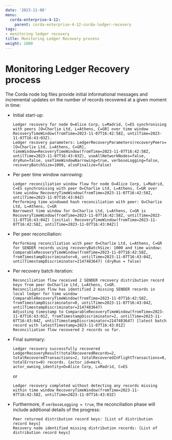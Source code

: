 ```yaml
---
date: '2023-11-08'
menu:
  corda-enterprise-4-12:
    parent: corda-enterprise-4-12-corda-ledger-recovery
tags:
- monitoring ledger recovery
title: Monitoring Ledger Recovery process
weight: 1000
---
```


# Monitoring Ledger Recovery process

The Corda node log files provide initial informational messages and incremental updates on the number of records recovered at a given moment in time:

* Initial start-up:
  ```
  Ledger recovery for node O=Alice Corp, L=Madrid, C=ES synchronising with peers [O=Charlie Ltd, L=Athens, C=GR] over time window RecoveryTimeWindow(fromTime=2023-11-07T16:42:58Z, untilTime=2023-11-07T16:43:03Z).
  Ledger recovery parameters: LedgerRecoveryParameters(recoveryPeers=[O=Charlie Ltd, L=Athens, C=GR], timeWindow=RecoveryTimeWindow(fromTime=2023-11-07T16:42:58Z, untilTime=2023-11-07T16:43:03Z), useAllNetworkNodes=false, dryRun=false, useTimeWindowNarrowing=true, verboseLogging=false, recoveryBatchSize=1000, alsoFinalize=false)
  ```

* Per peer time window narrowing:
  ```
  Ledger reconciliation window flow for node O=Alice Corp, L=Madrid, C=ES synchronising with peer O=Charlie Ltd, L=Athens, C=GR over time window RecoveryTimeWindow(fromTime=2023-11-07T16:42:58Z, untilTime=2023-11-07T16:43:04Z)
  Performing time windowed hash reconciliation with peer: O=Charlie Ltd, L=Athens, C=GR
  Narrowest time window for O=Charlie Ltd, L=Athens, C=GR is RecoveryTimeWindow(fromTime=2023-11-07T16:42:58Z, untilTime=2023-11-07T16:43:04Z) [initial: RecoveryTimeWindow(fromTime=2023-11-07T16:42:58Z, untilTime=2023-11-07T16:43:04Z)]
  ```

* Per peer reconciliation:
  ```
  Performing reconciliation with peer O=Charlie Ltd, L=Athens, C=GR for SENDER records using recoveryBatchSize: 1000 and time window: ComparableRecoveryTimeWindow(fromTime=2023-11-07T16:42:58Z, fromTimestampDiscriminator=0, untilTime=2023-11-07T16:43:04Z, untilTimestampDiscriminator=2147483647) (dryRun = false)
  ```

* Per recovery batch iteration:
  ```
  Reconciliation flow received 2 SENDER recovery distribution record keys from peer O=Charlie Ltd, L=Athens, C=GR.
  Reconciliation flow has identified 2 missing SENDER records in local ledger for time window ComparableRecoveryTimeWindow(fromTime=2023-11-07T16:42:58Z, fromTimestampDiscriminator=0, untilTime=2023-11-07T16:43:04Z, untilTimestampDiscriminator=2147483647)
  Adjusting timestamp to ComparableRecoveryTimeWindow(fromTime=2023-11-07T16:43:01Z, fromTimestampDiscriminator=2, untilTime=2023-11-07T16:43:04Z, untilTimestampDiscriminator=2147483647) [latest batch record with latestTimestamp=2023-11-07T16:43:01Z]
  Reconciliation flow recovered 2 records so far.
  ```

* Final summary:
  ```
  Ledger recovery successfully recovered LedgerRecoveryResult(totalRecoveredRecords=2, totalRecoveredTransactions=2, totalRecoveredInFlightTransactions=0, totalErrors=0) records. {actor_id=mark, actor_owning_identity=O=Alice Corp, L=Madrid, C=ES
  ```
  or
  ```
  Ledger recovery completed without detecting any records missing within time window RecoveryTimeWindow(fromTime=2023-11-07T16:42:58Z, untilTime=2023-11-07T16:43:03Z)
  ```

* Furthermore, if `verboseLogging = true`, the reconciliation phase will include additional details of the progress:
  ```
  Peer returned distribution record keys: [List of distribution record keys]
  Recovery node identified missing distribution records: [List of distribution record keys]
  ```
